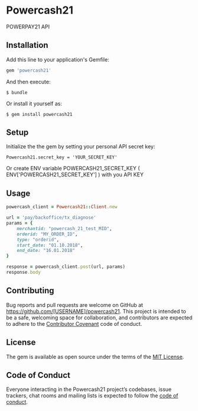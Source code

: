 # Powercash21

POWERPAY21 API

## Installation

Add this line to your application's Gemfile:

```ruby
gem 'powercash21'
```

And then execute:

    $ bundle

Or install it yourself as:

    $ gem install powercash21

## Setup

Initialize the the gem by setting your personal API secret key:

```
Powercash21.secret_key = 'YOUR_SECRET_KEY'
```

Or create ENV variable POWERCASH21_SECRET_KEY ( ENV['POWERCASH21_SECRET_KEY'] ) with you API KEY

## Usage

```ruby
powercash_client = Powercash21::Client.new

url = 'pay/backoffice/tx_diagnose'
params = {
    merchantid: "powercash_21_test_MID",
    orderid: "MY_ORDER_ID",
    type: "orderid",
    start_date: "01.10.2018",
    end_date: "16.01.2018"
}

response = powercash_client.post(url, params)
response.body
```

## Contributing

Bug reports and pull requests are welcome on GitHub at https://github.com/[USERNAME]/powercash21. This project is intended to be a safe, welcoming space for collaboration, and contributors are expected to adhere to the [Contributor Covenant](http://contributor-covenant.org) code of conduct.

## License

The gem is available as open source under the terms of the [MIT License](https://opensource.org/licenses/MIT).

## Code of Conduct

Everyone interacting in the Powercash21 project’s codebases, issue trackers, chat rooms and mailing lists is expected to follow the [code of conduct](https://github.com/[USERNAME]/powercash21/blob/master/CODE_OF_CONDUCT.md).
